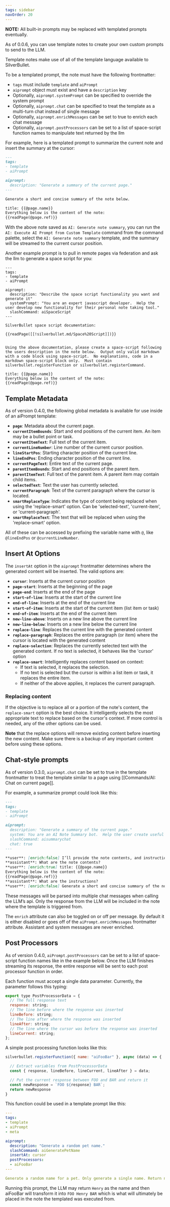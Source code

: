 ```yaml
---
tags: sidebar
navOrder: 20
---
```


**NOTE:** All built-in prompts may be replaced with templated prompts eventually.

As of 0.0.6, you can use template notes to create your own custom prompts to send to the LLM.

Template notes make use of all of the template language available to SilverBullet. 

To be a templated prompt, the note must have the following frontmatter:

- `tags` must include `template` and `aiPrompt`
- `aiprompt` object must exist and have a `description` key
- Optionally, `aiprompt.systemPrompt` can be specified to override the system prompt
- Optionally, `aiprompt.chat` can be specified to treat the template as a multi-turn chat instead of single message
- Optionally, `aiprompt.enrichMessages` can be set to true to enrich each chat message
- Optionally, `aiprompt.postProcessors` can be set to a list of space-script function names to manipulate text returned by the llm

For example, here is a templated prompt to summarize the current note and insert the summary at the cursor:

``` markdown
---
tags:
- template
- aiPrompt

aiprompt:
  description: "Generate a summary of the current page."
---

Generate a short and concise summary of the note below. 

title: {{@page.name}}
Everything below is the content of the note: 
{{readPage(@page.ref)}}
```

With the above note saved as `AI: Generate note summary`, you can run the `AI: Execute AI Prompt from Custom Template` command from the command palette, select the `AI: Generate note summary` template, and the summary will be streamed to the current cursor position.

Another example prompt is to pull in remote pages via federation and ask the llm to generate a space script for you:

```
---
tags:
- template
- aiPrompt

aiprompt:
  description: "Describe the space script functionality you want and generate it"
  systemPrompt: "You are an expert javascript developer.  Help the user develop new functionality for their personal note taking tool."
  slashCommand: aiSpaceScript
---

SilverBullet space script documentation:

{{readPage([[!silverbullet.md/Space%20Script]])}}


Using the above documentation, please create a space-script following the users description in the note below.  Output only valid markdown with a code block using space-script.  No explanations, code in a markdown space-script block only.  Must contain silverbullet.registerFunction or silverbullet.registerCommand.

title: {{@page.name}}
Everything below is the content of the note: 
{{readPage(@page.ref)}}
```


## Template Metadata

As of version 0.4.0, the following global metadata is available for use inside of an aiPrompt template:

*   **`page`**: Metadata about the current page.
*   **`currentItemBounds`**: Start and end positions of the current item. An item may be a bullet point or task.
*   **`currentItemText`**: Full text of the current item.
*   **`currentLineNumber`**: Line number of the current cursor position.
*   **`lineStartPos`**: Starting character position of the current line.
*   **`lineEndPos`**: Ending character position of the current line.
*   **`currentPageText`**: Entire text of the current page.
*   **`parentItemBounds`**: Start and end positions of the parent item.
*   **`parentItemText`**: Full text of the parent item. A parent item may contain child items.
*   **`selectedText`**: Text the user has currently selected.
*   **`currentParagraph`**: Text of the current paragraph where the cursor is located.
*   **`smartReplaceType`**: Indicates the type of content being replaced when using the 'replace-smart' option. Can be 'selected-text', 'current-item', or 'current-paragraph'.
*   **`smartReplaceText`**: The text that will be replaced when using the 'replace-smart' option.


All of these can be accessed by prefixing the variable name with `@`, like `@lineEndPos` or `@currentLineNumber`.

## Insert At Options

The `insertAt` option in the `aiprompt` frontmatter determines where the generated content will be inserted. The valid options are:

* **`cursor`**: Inserts at the current cursor position
* **`page-start`**: Inserts at the beginning of the page
* **`page-end`**: Inserts at the end of the page
* **`start-of-line`**: Inserts at the start of the current line
* **`end-of-line`**: Inserts at the end of the current line
* **`start-of-item`**: Inserts at the start of the current item (list item or task)
* **`end-of-item`**: Inserts at the end of the current item
* **`new-line-above`**: Inserts on a new line above the current line
* **`new-line-below`**: Inserts on a new line below the current line
* **`replace-line`**: Replaces the current line with the generated content
* **`replace-paragraph`**: Replaces the entire paragraph (or item) where the cursor is located with the generated content
* **`replace-selection`**: Replaces the currently selected text with the generated content. If no text is selected, it behaves like the 'cursor' option
* **`replace-smart`**: Intelligently replaces content based on context:
  - If text is selected, it replaces the selection.
  - If no text is selected but the cursor is within a list item or task, it replaces the entire item.
  - If neither of the above applies, it replaces the current paragraph.

### Replacing content

If the objective is to replace all or a portion of the note's content, the `replace-smart` option is the best choice. It intelligently selects the most appropriate text to replace based on the cursor's context. If more control is needed, any of the other options can be used.

**Note** that the replace options will remove existing content before inserting the new content. Make sure there is a backup of any important content before using these options.

## Chat-style prompts

As of version 0.3.0, `aiprompt.chat` can be set to true in the template frontmatter to treat the template similar to a page using [[Commands/AI: Chat on current page]].

For example, a summarize prompt could look like this:

```markdown
---
tags:
- template
- aiPrompt

aiprompt:
  description: "Generate a summary of the current page."
  system: You are an AI Note Summary bot.  Help the user create useful and accurate summaries.
  slashCommand: aisummarychat
  chat: true
---

**user**: [enrich:false] I’ll provide the note contents, and instructions.
**assistant**: What are the note contents?
**user**: [enrich:true] title: {{@page.name}}
Everything below is the content of the note: 
{{readPage(@page.ref)}}
**assistant**: What are the instructions?
**user**: [enrich:false] Generate a short and concise summary of the note.
```

These messages will be parsed into multiple chat messages when calling the LLM’s api. Only the response from the LLM will be included in the note where the template is triggered from.

The `enrich` attribute can also be toggled on or off per message. By default it is either disabled or goes off of the `aiPrompt.enrichMessages` frontmatter attribute. Assistant and system messages are never enriched.

## Post Processors

As of version 0.4.0, `aiPrompt.postProcessors` can be set to a list of space-script function names like in the example below. Once the LLM finishes streaming its response, the entire response will be sent to each post processor function in order.

Each function must accept a single data parameter. Currently, the parameter follows this typing:

```javascript
export type PostProcessorData = {
  // The full response text
  response: string;
  // The line before where the response was inserted
  lineBefore: string;
  // The line after where the response was inserted
  lineAfter: string;
  // The line where the cursor was before the response was inserted
  lineCurrent: string;
};
```

A simple post processing function looks like this:

```javascript
silverbullet.registerFunction({ name: "aiFooBar" }, async (data) => {

  // Extract variables from PostProcessorData
  const { response, lineBefore, lineCurrent, lineAfter } = data;

  // Put the current response between FOO and BAR and return it
  const newResponse = `FOO ${response} BAR`;
  return newResponse
}
```

This function could be used in a template prompt like this:

```yaml
---
tags:
- template
- aiPrompt
- meta

aiprompt:
  description: "Generate a random pet name."
  slashCommand: aiGeneratePetName
  insertAt: cursor
  postProcessors:
  - aiFooBar
---

Generate a random name for a pet. Only generate a single name. Return nothing but that name.
```

Running this prompt, the LLM may return `Henry` as the name and then aiFooBar will transform it into `FOO Henry BAR` which is what will ultimately be placed in the note the templated was executed from.

